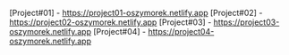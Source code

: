 [Project#01] - https://project01-oszymorek.netlify.app
[Project#02] - https://project02-oszymorek.netlify.app
[Project#03] - https://project03-oszymorek.netlify.app
[Project#04] - https://project04-oszymorek.netlify.app
